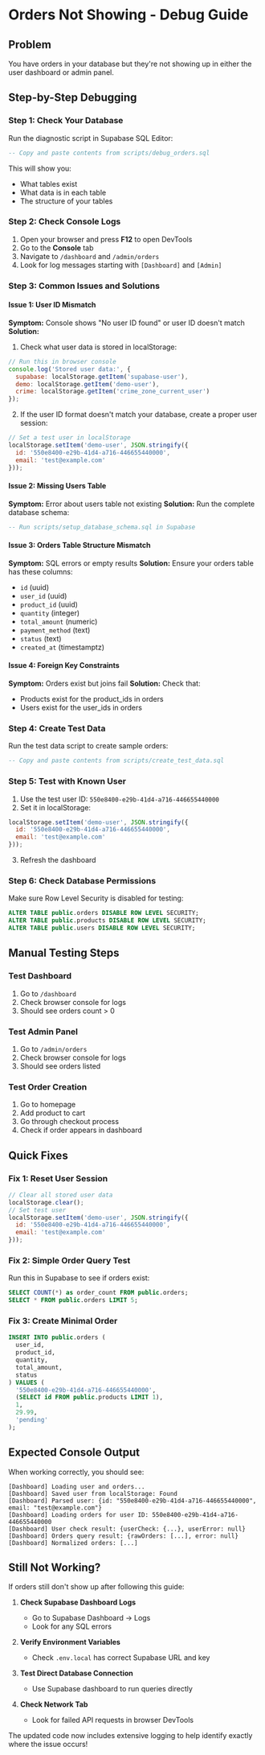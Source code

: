 # Orders Not Showing - Debug Guide

## Problem
You have orders in your database but they're not showing up in either the user dashboard or admin panel.

## Step-by-Step Debugging

### Step 1: Check Your Database
Run the diagnostic script in Supabase SQL Editor:
```sql
-- Copy and paste contents from scripts/debug_orders.sql
```

This will show you:
- What tables exist
- What data is in each table
- The structure of your tables

### Step 2: Check Console Logs
1. Open your browser and press **F12** to open DevTools
2. Go to the **Console** tab
3. Navigate to `/dashboard` and `/admin/orders`
4. Look for log messages starting with `[Dashboard]` and `[Admin]`

### Step 3: Common Issues and Solutions

#### Issue 1: User ID Mismatch
**Symptom:** Console shows "No user ID found" or user ID doesn't match
**Solution:**
1. Check what user data is stored in localStorage:
```javascript
// Run this in browser console
console.log('Stored user data:', {
  supabase: localStorage.getItem('supabase-user'),
  demo: localStorage.getItem('demo-user'),
  crime: localStorage.getItem('crime_zone_current_user')
});
```

2. If the user ID format doesn't match your database, create a proper user session:
```javascript
// Set a test user in localStorage
localStorage.setItem('demo-user', JSON.stringify({
  id: '550e8400-e29b-41d4-a716-446655440000',
  email: 'test@example.com'
}));
```

#### Issue 2: Missing Users Table
**Symptom:** Error about users table not existing
**Solution:** Run the complete database schema:
```sql
-- Run scripts/setup_database_schema.sql in Supabase
```

#### Issue 3: Orders Table Structure Mismatch
**Symptom:** SQL errors or empty results
**Solution:** Ensure your orders table has these columns:
- `id` (uuid)
- `user_id` (uuid)
- `product_id` (uuid)
- `quantity` (integer)
- `total_amount` (numeric)
- `payment_method` (text)
- `status` (text)
- `created_at` (timestamptz)

#### Issue 4: Foreign Key Constraints
**Symptom:** Orders exist but joins fail
**Solution:** Check that:
- Products exist for the product_ids in orders
- Users exist for the user_ids in orders

### Step 4: Create Test Data
Run the test data script to create sample orders:
```sql
-- Copy and paste contents from scripts/create_test_data.sql
```

### Step 5: Test with Known User
1. Use the test user ID: `550e8400-e29b-41d4-a716-446655440000`
2. Set it in localStorage:
```javascript
localStorage.setItem('demo-user', JSON.stringify({
  id: '550e8400-e29b-41d4-a716-446655440000',
  email: 'test@example.com'
}));
```
3. Refresh the dashboard

### Step 6: Check Database Permissions
Make sure Row Level Security is disabled for testing:
```sql
ALTER TABLE public.orders DISABLE ROW LEVEL SECURITY;
ALTER TABLE public.products DISABLE ROW LEVEL SECURITY;
ALTER TABLE public.users DISABLE ROW LEVEL SECURITY;
```

## Manual Testing Steps

### Test Dashboard
1. Go to `/dashboard`
2. Check browser console for logs
3. Should see orders count > 0

### Test Admin Panel
1. Go to `/admin/orders` 
2. Check browser console for logs
3. Should see orders listed

### Test Order Creation
1. Go to homepage
2. Add product to cart
3. Go through checkout process
4. Check if order appears in dashboard

## Quick Fixes

### Fix 1: Reset User Session
```javascript
// Clear all stored user data
localStorage.clear();
// Set test user
localStorage.setItem('demo-user', JSON.stringify({
  id: '550e8400-e29b-41d4-a716-446655440000',
  email: 'test@example.com'
}));
```

### Fix 2: Simple Order Query Test
Run this in Supabase to see if orders exist:
```sql
SELECT COUNT(*) as order_count FROM public.orders;
SELECT * FROM public.orders LIMIT 5;
```

### Fix 3: Create Minimal Order
```sql
INSERT INTO public.orders (
  user_id, 
  product_id, 
  quantity, 
  total_amount, 
  status
) VALUES (
  '550e8400-e29b-41d4-a716-446655440000',
  (SELECT id FROM public.products LIMIT 1),
  1,
  29.99,
  'pending'
);
```

## Expected Console Output

When working correctly, you should see:
```
[Dashboard] Loading user and orders...
[Dashboard] Saved user from localStorage: Found
[Dashboard] Parsed user: {id: "550e8400-e29b-41d4-a716-446655440000", email: "test@example.com"}
[Dashboard] Loading orders for user ID: 550e8400-e29b-41d4-a716-446655440000
[Dashboard] User check result: {userCheck: {...}, userError: null}
[Dashboard] Orders query result: {rawOrders: [...], error: null}
[Dashboard] Normalized orders: [...]
```

## Still Not Working?

If orders still don't show up after following this guide:

1. **Check Supabase Dashboard Logs**
   - Go to Supabase Dashboard → Logs
   - Look for any SQL errors

2. **Verify Environment Variables**
   - Check `.env.local` has correct Supabase URL and key

3. **Test Direct Database Connection**
   - Use Supabase dashboard to run queries directly

4. **Check Network Tab**
   - Look for failed API requests in browser DevTools

The updated code now includes extensive logging to help identify exactly where the issue occurs!